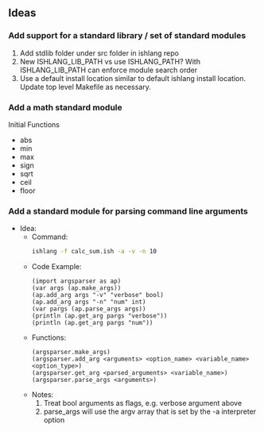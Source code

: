 ## Ideas

### Add support for a standard library / set of standard modules
1. Add stdlib folder under src folder in ishlang repo
2. New ISHLANG_LIB_PATH vs use ISHLANG_PATH? With ISHLANG_LIB_PATH can enforce module search order
3. Use a default install location similar to default ishlang install location. Update top level Makefile as necessary.

### Add a math standard module
Initial Functions
- abs
- min
- max
- sign
- sqrt
- ceil
- floor

### Add a standard module for parsing command line arguments
- Idea:
  - Command:
    ```bash
    ishlang -f calc_sum.ish -a -v -n 10
    ```
  - Code Example:
    ```
    (import argsparser as ap)
    (var args (ap.make_args))
    (ap.add_arg args "-v" "verbose" bool)
    (ap.add_arg args "-n" "num" int)
    (var pargs (ap.parse_args args))
    (println (ap.get_arg pargs "verbose"))
    (println (ap.get_arg pargs "num"))
    ```
  - Functions:
    ```
    (argsparser.make_args)
    (argsparser.add_arg <arguments> <option_name> <variable_name> <option_type>)
    (argsparser.get_arg <parsed_arguments> <variable_name>)
    (argsparser.parse_args <arguments>)
    ```
  - Notes:
    1. Treat bool arguments as flags, e.g. verbose argument above
    2. parse_args will use the argv array that is set by the -a interpreter option
